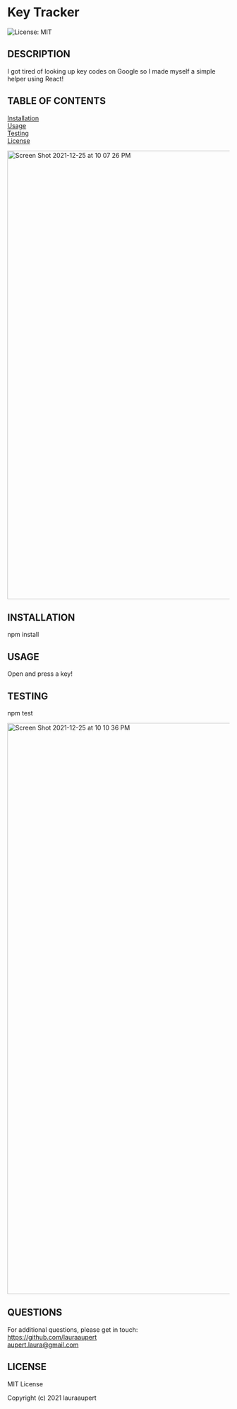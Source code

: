 # Key Tracker

![License: MIT](https://img.shields.io/badge/License-MIT-yellow.svg)

## DESCRIPTION

I got tired of looking up key codes on Google so I made myself a simple helper using React!

## TABLE OF CONTENTS

[Installation](#INSTALLATION)  
[Usage](#USAGE)  
[Testing](#TESTING)  
[License](#LICENSE)

<img width="1014" alt="Screen Shot 2021-12-25 at 10 07 26 PM" src="https://user-images.githubusercontent.com/73617474/147393638-97acaed2-5b89-4633-b8dc-606326ccbbd6.png">

## INSTALLATION

npm install

## USAGE

Open and press a key!

## TESTING

npm test

<img width="1291" alt="Screen Shot 2021-12-25 at 10 10 36 PM" src="https://user-images.githubusercontent.com/73617474/147393672-27fb3b3d-438b-416d-9ff4-f5ef0c3e80a7.png">

## QUESTIONS

For additional questions, please get in touch:  
https://github.com/lauraaupert  
aupert.laura@gmail.com

## LICENSE

MIT License

Copyright (c) 2021 lauraaupert
